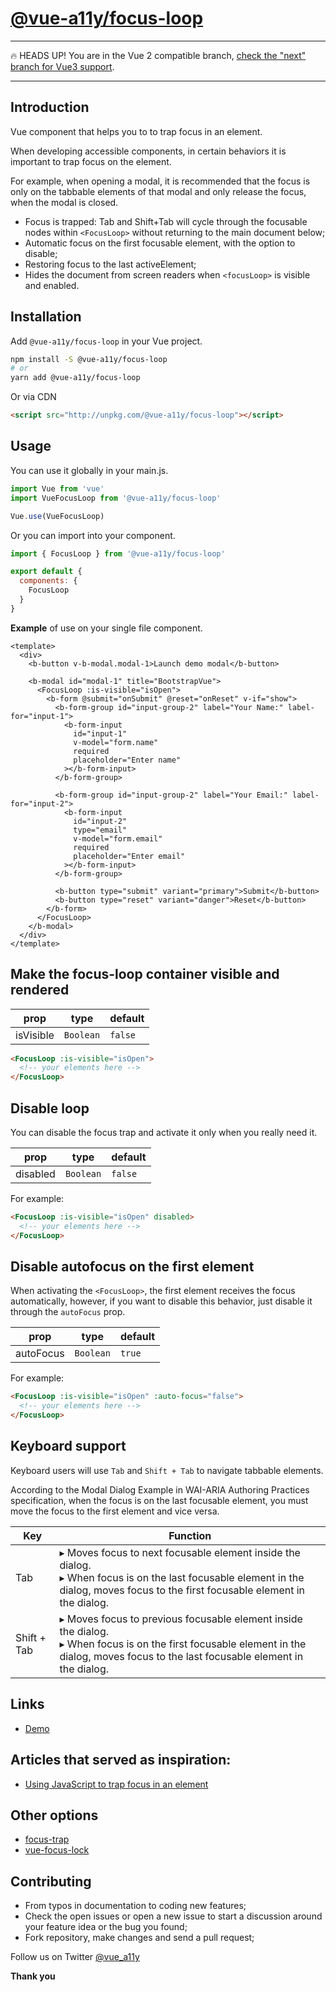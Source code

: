 # [@vue-a11y/focus-loop](https://focus-loop.vue-a11y.com)

---
🔥 HEADS UP! You are in the Vue 2 compatible branch, [check the "next" branch for Vue3 support](https://github.com/vue-a11y/vue-focus-loop/tree/next).

---
## Introduction

Vue component that helps you to to trap focus in an element.

When developing accessible components, in certain behaviors it is important to trap focus on the element.

For example, when opening a modal, it is recommended that the focus is only on the tabbable elements of that modal and only release the focus, when the modal is closed.

- Focus is trapped: Tab and Shift+Tab will cycle through the focusable nodes within `<FocusLoop>` without returning to the main document below;
- Automatic focus on the first focusable element, with the option to disable;
- Restoring focus to the last activeElement;
- Hides the document from screen readers when `<focusLoop>` is visible and enabled.

## Installation

Add `@vue-a11y/focus-loop` in your Vue project.

```sh
npm install -S @vue-a11y/focus-loop
# or
yarn add @vue-a11y/focus-loop
```

Or via CDN

```html
<script src="http://unpkg.com/@vue-a11y/focus-loop"></script>
```

## Usage

You can use it globally in your main.js.

```js
import Vue from 'vue'
import VueFocusLoop from '@vue-a11y/focus-loop'

Vue.use(VueFocusLoop)
```

Or you can import into your component.

```js
import { FocusLoop } from '@vue-a11y/focus-loop'

export default {
  components: {
    FocusLoop
  }
}
```

**Example** of use on your single file component.

```vue
<template>
  <div>
    <b-button v-b-modal.modal-1>Launch demo modal</b-button>

    <b-modal id="modal-1" title="BootstrapVue">
      <FocusLoop :is-visible="isOpen">
        <b-form @submit="onSubmit" @reset="onReset" v-if="show">
          <b-form-group id="input-group-2" label="Your Name:" label-for="input-1">
            <b-form-input
              id="input-1"
              v-model="form.name"
              required
              placeholder="Enter name"
            ></b-form-input>
          </b-form-group>

          <b-form-group id="input-group-2" label="Your Email:" label-for="input-2">
            <b-form-input
              id="input-2"
              type="email"
              v-model="form.email"
              required
              placeholder="Enter email" 
            ></b-form-input>
          </b-form-group>

          <b-button type="submit" variant="primary">Submit</b-button>
          <b-button type="reset" variant="danger">Reset</b-button>
        </b-form>
      </FocusLoop>
    </b-modal>
  </div>
</template>
```

## Make the focus-loop container visible and rendered

prop       | type      | default
---------- | --------- | ------------
isVisible  | `Boolean` | `false`

```html
<FocusLoop :is-visible="isOpen">
  <!-- your elements here -->
</FocusLoop>
```

## Disable loop

You can disable the focus trap and activate it only when you really need it.

prop       | type      | default
---------- | --------- | ------------
disabled   | `Boolean` | `false`

For example:

```html
<FocusLoop :is-visible="isOpen" disabled>
  <!-- your elements here -->
</FocusLoop>
```

## Disable autofocus on the first element

When activating the `<FocusLoop>`, the first element receives the focus automatically, however, if you want to disable this behavior, just disable it through the `autoFocus` prop.

prop        | type      | default
----------- | --------- | ------------
autoFocus   | `Boolean` | `true`

For example:

```html
<FocusLoop :is-visible="isOpen" :auto-focus="false">
  <!-- your elements here -->
</FocusLoop>
```

## Keyboard support

Keyboard users will use `Tab` and `Shift + Tab` to navigate tabbable elements.  

According to the Modal Dialog Example in WAI-ARIA Authoring Practices specification, when the focus is on the last focusable element, you must move the focus to the first element and vice versa.

Key          | Function
------------ | ------------
Tab          | ▸ Moves focus to next focusable element inside the dialog.  <br> ▸ When focus is on the last focusable element in the dialog, moves focus to the first focusable element in the dialog.
Shift + Tab  | ▸ Moves focus to previous focusable element inside the dialog.  <br> ▸ When focus is on the first focusable element in the dialog, moves focus to the last focusable element in the dialog.

## Links
- [Demo](https://vue-focus-loop.surge.sh)

## Articles that served as inspiration:
- [Using JavaScript to trap focus in an element](https://hiddedevries.nl/en/blog/2017-01-29-using-javascript-to-trap-focus-in-an-element)

## Other options
- [focus-trap](https://github.com/davidtheclark/focus-trap)
- [vue-focus-lock](https://github.com/theKashey/vue-focus-lock)

## Contributing
- From typos in documentation to coding new features;
- Check the open issues or open a new issue to start a discussion around your feature idea or the bug you found;
- Fork repository, make changes and send a pull request;

Follow us on Twitter [@vue_a11y](https://twitter.com/vue_a11y)

**Thank you**